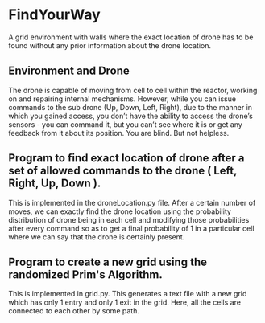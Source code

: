 # FindYourWay
A grid environment with walls where the exact location of drone has to be found without any prior information about the drone location.

## Environment and Drone
The drone is capable of moving from cell to cell within the reactor, working on and repairing internal mechanisms. However, while you can issue commands to the sub drone (Up, Down, Left, Right), due to the manner in which you gained access, you don’t have the ability to access the drone’s sensors - you can command it, but you can’t see where it is or get any feedback from it about its position. You are blind. But not helpless.

## Program to find exact location of drone after a set of allowed commands to the drone ( Left, Right, Up, Down ).
This is implemented in the droneLocation.py file. After a certain number of moves, we can exactly find the drone location using the probability distribution of drone being in each cell and modifying those probabilities after every command so as to get a final probability of 1 in a particular cell where we can say that the drone is certainly present.

## Program to create a new grid using the randomized Prim's Algorithm.
This is implemented in grid.py. This generates a text file with a new grid which has only 1 entry and only 1 exit in the grid. Here, all the cells are connected to each other by some path.
